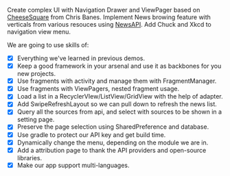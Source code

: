 Create complex UI with Navigation Drawer and ViewPager based on [CheeseSquare](https://github.com/chrisbanes/cheesesquare) from Chris Banes.
Implement News browing feature with verticals from various resouces using [NewsAPI](https://newsapi.org/).
Add Chuck and Xkcd to navigation view menu.

We are going to use skills of:

- [x] Everything we've learned in previous demos.
- [x] Keep a good framework in your arsenal and use it as backbones for you new projects.
- [x] Use fragments with activity and manage them with FragmentManager.
- [x] Use fragments with ViewPagers, nested fragment usage.
- [x] Load a list in a RecyclerVIew/ListView/GridView with the help of adapter.
- [x] Add SwipeRefreshLayout so we can pull down to refresh the news list.
- [x] Query all the sources from api, and select with sources to be shown in a setting page.
- [x] Preserve the page selection using SharedPreference and database.
- [x] Use gradle to protect our API key and get build time.
- [x] Dynamically change the menu, depending on the module we are in.
- [x] Add a attribution page to thank the API providers and open-source libraries.
- [x] Make our app support multi-languages.
